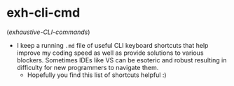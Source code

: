 # exh-cli-cmd
(_exhaustive-CLI-commands_)

- I keep a running `.md` file of useful CLI keyboard shortcuts that help improve my coding speed as well as provide solutions to various blockers. Sometimes IDEs like VS can be esoteric and robust resulting in difficulty for new programmers to navigate them.
  - Hopefully you find this list of shortcuts helpful :)